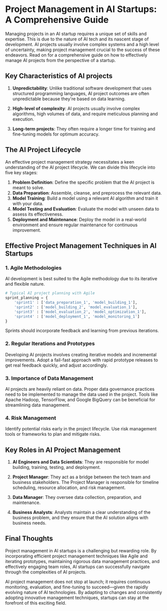 ---
---
# Project Management in AI Startups: A Comprehensive Guide

Managing projects in an AI startup requires a unique set of skills and expertise. This is due to the nature of AI tech and its nascent stage of development. AI projects usually involve complex systems and a high level of uncertainty, making project management crucial to the success of these endeavors. Read on for a comprehensive guide on how to effectively manage AI projects from the perspective of a startup.

## Key Characteristics of AI projects

1. **Unpredictability**: Unlike traditional software development that uses structured programming languages, AI project outcomes are often unpredictable because they're based on data learning.

2. **High-level of complexity**: AI projects usually involve complex algorithms, high volumes of data, and require meticulous planning and execution.

3. **Long-term projects**: They often require a longer time for training and fine-tuning models for optimum accuracy.

## The AI Project Lifecycle

An effective project management strategy necessitates a keen understanding of the AI project lifecycle. We can divide this lifecycle into five key stages:

1. **Problem Definition**: Define the specific problem that the AI project is meant to solve.
2. **Data Preparation**: Assemble, cleanse, and preprocess the relevant data.
3. **Model Training**: Build a model using a relevant AI algorithm and train it with your data.
4. **Model Testing and Evaluation**: Evaluate the model with unseen data to assess its effectiveness.
5. **Deployment and Maintenance**: Deploy the model in a real-world environment and ensure regular maintenance for continuous improvement.

## Effective Project Management Techniques in AI Startups 

### 1. Agile Methodologies

AI development is best suited to the Agile methodology due to its iterative and flexible nature.

```python
# Typical AI project planning with Agile
sprint_planning = {
    'sprint1' : ['data_preparation_1', 'model_building_1'],
    'sprint2' : ['model_building_2', 'model_evaluation_1'],
    'sprint3' : ['model_evaluation_2', 'model_optimization_1'],
    'sprint4' : ['model_deployment_1', 'model_monitoring_1']
}
```
Sprints should incorporate feedback and learning from previous iterations.

### 2. Regular Iterations and Prototypes

Developing AI projects involves creating iterative models and incremental improvements. Adopt a fail-fast approach with rapid prototype releases to get real feedback quickly, and adjust accordingly.

### 3. Importance of Data Management

AI projects are heavily reliant on data. Proper data governance practices need to be implemented to manage the data used in the project. Tools like Apache Hadoop, TensorFlow, and Google BigQuery can be beneficial for streamlining data management.

### 4. Risk Management

Identify potential risks early in the project lifecycle. Use risk management tools or frameworks to plan and mitigate risks.

## Key Roles in AI Project Management 

1. **AI Engineers and Data Scientists**: They are responsible for model building, training, testing, and deployment.

2. **Project Manager**: They act as a bridge between the tech team and business stakeholders. The Project Manager is responsible for timeline scheduling, resource allocation, and risk management.

3. **Data Manager**: They oversee data collection, preparation, and maintenance.

4. **Business Analysts**: Analysts maintain a clear understanding of the business problem, and they ensure that the AI solution aligns with business needs.

## Final Thoughts

Project management in AI startups is a challenging but rewarding role. By incorporating efficient project management techniques like Agile and iterating prototypes, maintaining rigorous data management practices, and effectively engaging team roles, AI startups can successfully navigate through the complexities of AI projects.

AI project management does not stop at launch; it requires continuous monitoring, evaluation, and fine-tuning to succeed—given the rapidly evolving nature of AI technologies. By adapting to changes and consistently adopting innovative management techniques, startups can stay at the forefront of this exciting field.